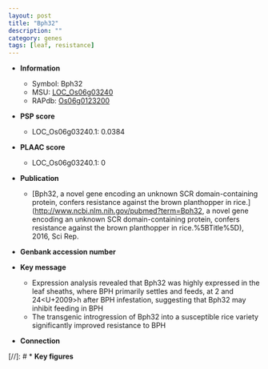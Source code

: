 ```yaml
---
layout: post
title: "Bph32"
description: ""
category: genes
tags: [leaf, resistance]
---
```


* **Information**  
    + Symbol: Bph32  
    + MSU: [LOC_Os06g03240](http://rice.plantbiology.msu.edu/cgi-bin/ORF_infopage.cgi?orf=LOC_Os06g03240)  
    + RAPdb: [Os06g0123200](http://rapdb.dna.affrc.go.jp/viewer/gbrowse_details/irgsp1?name=Os06g0123200)  

* **PSP score**  
    + LOC_Os06g03240.1: 0.0384 

* **PLAAC score**  
    + LOC_Os06g03240.1: 0 

* **Publication**  
    + [Bph32, a novel gene encoding an unknown SCR domain-containing protein, confers resistance against the brown planthopper in rice.](http://www.ncbi.nlm.nih.gov/pubmed?term=Bph32, a novel gene encoding an unknown SCR domain-containing protein, confers resistance against the brown planthopper in rice.%5BTitle%5D), 2016, Sci Rep.

* **Genbank accession number**  

* **Key message**  
    + Expression analysis revealed that Bph32 was highly expressed in the leaf sheaths, where BPH primarily settles and feeds, at 2 and 24<U+2009>h after BPH infestation, suggesting that Bph32 may inhibit feeding in BPH
    + The transgenic introgression of Bph32 into a susceptible rice variety significantly improved resistance to BPH

* **Connection**  

[//]: # * **Key figures**  


